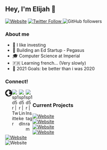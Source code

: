 ## Hey, I'm Elijah  👋

[![Website](https://img.shields.io/website?label=my-website&style=for-the-badge&url=https%3A%2F%2Fcodestackr.com)](https://www.doc.ic.ac.uk/~aa1719/#/)
[![Twitter Follow](https://img.shields.io/twitter/follow/sp1d5r_?style=for-the-badge&logo=twitter)
](https://twitter.com/intent/follow?original_referer=https%3A%2F%2Fgithub.com%2FcodeSTACKr&screen_name=sp1d5r)
![GitHub followers](https://img.shields.io/github/followers/sp1d5r?style=for-the-badge&logo=github)

### About me

- 🚀 I like investing
- 🌱 Building an Ed Startup - Pegasus 
- 🎓 Computer Science at Imperial 
- 🇫🇷  Learning french... (Very slowly)
- 🥅 2021 Goals: be better than i was 2020

### Connect! 
[<img align="left" alt="sp1d5r.com" width="22px" src="https://raw.githubusercontent.com/iconic/open-iconic/master/svg/globe.svg" />][website]
[<img align="left" alt="sp1d5r | Twitter" width="22px" src="https://cdn.jsdelivr.net/npm/simple-icons@v3/icons/twitter.svg" />][twitter]
[<img align="left" alt="sp1d5r | LinkedIn" width="22px" src="https://cdn.jsdelivr.net/npm/simple-icons@v3/icons/linkedin.svg" />][linkedin]
[<img align="left" alt="sp1d5r | Instagram" width="22px" src="https://cdn.jsdelivr.net/npm/simple-icons@v3/icons/instagram.svg" />][instagram]
<br/>

### Current Projects 
[![Website](https://img.shields.io/website?label=Quandora&up_message=up&style=for-the-badge&url=https%3A%2F%2Fquandora-quant.herokuapp.com)](https://quandora-quant.herokuapp.com)
<br/>
[![Website](https://img.shields.io/website?label=Covid%2019%20Tracker&up_message=Up&style=for-the-badge&url=https%3A%2F%2Fcovid-tracker-program.herokuapp.com)](https://covid-tracker-program.herokuapp.com)
<br/>
[![Website](https://img.shields.io/website?label=Instamation%20-%20Version%201&up_color=red&up_message=Broken&style=for-the-badge&url=https%3A%2F%2Finstamation.herokuapp.com)](https://instamation.herokuapp.com)
<br/>
[![Website](https://img.shields.io/website?label=Instamation%20-%20Version%202&up_color=blue&up_message=In%20Progress&style=for-the-badge&url=https%3A%2F%2Finstamation.herokuapp.com)](https://instamation.herokuapp.com)
<br/>
[![Website](https://img.shields.io/website?label=ismydadbackyet.com&up_color=blue&up_message=In%20Progress&style=for-the-badge&url=https%3A%2F%2Finstamation.herokuapp.com)](https://ismydadbackyet.com)
<br/>
![Website](https://img.shields.io/website?label=Pegasus%20Education&up_color=blue&up_message=In%20Progress&style=for-the-badge&url=https%3A%2F%2Finstamation.herokuapp.com)




[website]: https://www.doc.ic.ac.uk/~aa1719/#/
[twitter]: https://twitter.com/sp1d5r_
[linkedin]: https://www.linkedin.com/in/elijahahmad/
[instagram]: https://www.instagram.com/ElijahAhmad__ 
